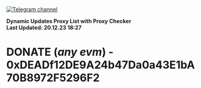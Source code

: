 [![Telegram channel](https://img.shields.io/endpoint?url=https://runkit.io/damiankrawczyk/telegram-badge/branches/master?url=https://t.me/n4z4v0d)](https://t.me/n4z4v0d) 

**Dynamic Updates Proxy List with Proxy Checker**  
**Last Updated: 20.12.23 18:27**

# DONATE (_any evm_) - 0xDEADf12DE9A24b47Da0a43E1bA70B8972F5296F2

